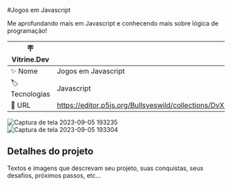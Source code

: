 #Jogos em Javascript

Me aprofundando mais em Javascript e conhecendo mais sobre lógica de programação!

| :placard: Vitrine.Dev |     |
| -------------  | --- |
| :sparkles: Nome        | Jogos em Javascript
| :label: Tecnologias | Javascript
| :rocket: URL         | https://editor.p5js.org/Bullsyeswild/collections/DvXUaKEHU

<!-- Inserir imagem com a #vitrinedev ao final do link -->
![Captura de tela 2023-09-05 193235](https://github.com/Bullsyeswild/Jogos_Javascript/assets/127852691/333ae246-dfc0-4686-8685-1fa32410770f)
![Captura de tela 2023-09-05 193304](https://github.com/Bullsyeswild/Jogos_Javascript/assets/127852691/1a6ec09f-ad10-44e0-956e-72326eabf3ab)

## Detalhes do projeto

Textos e imagens que descrevam seu projeto, suas conquistas, seus desafios, próximos passos, etc...
